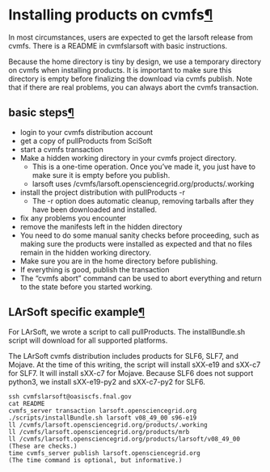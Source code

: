 Installing products on cvmfs[¶](#Installing-products-on-cvmfs)
==============================================================

In most circumstances, users are expected to get the larsoft release from cvmfs. There is a README in cvmfslarsoft with basic instructions.

Because the home directory is tiny by design, we use a temporary directory on cvmfs when installing products. It is important to make sure this directory is empty before finalizing the download via cvmfs publish. Note that if there are real problems, you can always abort the cvmfs transaction.


basic steps[¶](#basic-steps)
----------------------------

-   login to your cvmfs distribution account
-   get a copy of pullProducts from SciSoft
-   start a cvmfs transaction
-   Make a hidden working directory in your cvmfs project directory.
    -   This is a one-time operation. Once you’ve made it, you just have to make sure it is empty before you publish.
    -   larsoft uses /cvmfs/larsoft.opensciencegrid.org/products/.working
-   install the project distribution with pullProducts -r
    -   The -r option does automatic cleanup, removing tarballs after they have been downloaded and installed.
-   fix any problems you encounter
-   remove the manifests left in the hidden directory
-   You need to do some manual sanity checks before proceeding, such as making sure the products were installed as expected and that no files remain in the hidden working directory.
-   Make sure you are in the home directory before publishing.
-   If everything is good, publish the transaction
-   The “cvmfs abort” command can be used to abort everything and return to the state before you started working.


LArSoft specific example[¶](#LArSoft-specific-example)
------------------------------------------------------

For LArSoft, we wrote a script to call pullProducts. The installBundle.sh script will download for all supported platforms.

The LArSoft cvmfs distribution includes products for SLF6, SLF7, and Mojave. At the time of this writing, the script will install sXX-e19 and sXX-c7 for SLF7. It will install sXX-c7 for Mojave. Because SLF6 does not support python3, we install sXX-e19-py2 and sXX-c7-py2 for SLF6.

    ssh cvmfslarsoft@oasiscfs.fnal.gov
    cat README
    cvmfs_server transaction larsoft.opensciencegrid.org
    ./scripts/installBundle.sh larsoft v08_49_00 s96-e19
    ll /cvmfs/larsoft.opensciencegrid.org/products/.working
    ll /cvmfs/larsoft.opensciencegrid.org/products/mrb
    ll /cvmfs/larsoft.opensciencegrid.org/products/larsoft/v08_49_00
    (These are checks.)
    time cvmfs_server publish larsoft.opensciencegrid.org
    (The time command is optional, but informative.)
